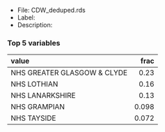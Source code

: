 

* File: CDW_deduped.rds
* Label: 
* Description: 

### Top 5 variables
| value                       |   frac |
|:----------------------------|-------:|
| NHS GREATER GLASGOW & CLYDE |  0.23  |
| NHS LOTHIAN                 |  0.16  |
| NHS LANARKSHIRE             |  0.13  |
| NHS GRAMPIAN                |  0.098 |
| NHS TAYSIDE                 |  0.072 |
        